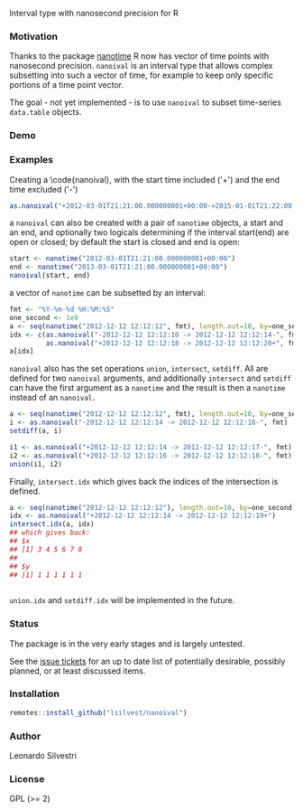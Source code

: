 Interval type with nanosecond precision for R

### Motivation

Thanks to the package
[nanotime](https://cran.r-project.org/web/packages/nanotime/index.html)
R now has vector of time points with nanosecond precision. `nanoival`
is an interval type that allows complex subsetting into such a vector
of time, for example to keep only specific portions of a time point
vector.

The goal - not yet implemented - is to use `nanoival` to subset
time-series `data.table` objects.

### Demo

### Examples

Creating a \code{nanoival}, with the start time included ('+') and the end
time excluded ('-')

~~~ R
as.nanoival("+2012-03-01T21:21:00.000000001+00:00->2015-01-01T21:22:00.000000999+04:00-")
~~~

a `nanoival` can also be created with a pair of `nanotime` objects, a start
and an end, and optionally two logicals determining if the interval start(end) are open
or closed; by default the start is closed and end is open:

~~~ R
start <- nanotime("2012-03-01T21:21:00.000000001+00:00")
end <- nanotime("2013-03-01T21:21:00.000000001+00:00")
nanoival(start, end)
~~~

a vector of `nanotime` can be subsetted by an interval:

~~~ R
fmt <- "%Y-%m-%d %H:%M:%S"
one_second <- 1e9
a <- seq(nanotime("2012-12-12 12:12:12", fmt), length.out=10, by=one_second)
idx <- c(as.nanoival("-2012-12-12 12:12:10 -> 2012-12-12 12:12:14-", fmt),
         as.nanoival("+2012-12-12 12:12:18 -> 2012-12-12 12:12:20+", fmt))
a[idx]
~~~

`nanoival` also has the set operations `union`, `intersect`,
`setdiff`. All are defined for two `nanoival` arguments, and
additionally `intersect` and `setdiff` can have the first argument as
a `nanotime` and the result is then a `nanotime` instead of an
`nanoival`.

~~~ R
a <- seq(nanotime("2012-12-12 12:12:12", fmt), length.out=10, by=one_second)
i <- as.nanoival("-2012-12-12 12:12:14 -> 2012-12-12 12:12:18-", fmt)
setdiff(a, i)

i1 <- as.nanoival("+2012-12-12 12:12:14 -> 2012-12-12 12:12:17-", fmt)
i2 <- as.nanoival("+2012-12-12 12:12:16 -> 2012-12-12 12:12:18-", fmt)
union(i1, i2)
~~~

Finally, `intersect.idx` which gives back the indices of the intersection is defined.

~~~ R
a <- seq(nanotime("2012-12-12 12:12:12"), length.out=10, by=one_second)
idx <- as.nanoival("+2012-12-12 12:12:14 -> 2012-12-12 12:12:19+")
intersect.idx(a, idx)
## which gives back:
## $x
## [1] 3 4 5 6 7 8
## 
## $y
## [1] 1 1 1 1 1 1
                                                                             
~~~

`union.idx` and `setdiff.idx` will be implemented in the future.

### Status

The package is in the very early stages and is largely untested.

See the [issue tickets](https://github.com/lsilvestri/nanoival/issues)
for an up to date list of potentially desirable, possibly planned, or
at least discussed items.

### Installation

```r
remotes::install_github("lsilvest/nanoival")
```

### Author

Leonardo Silvestri

### License

GPL (>= 2)
